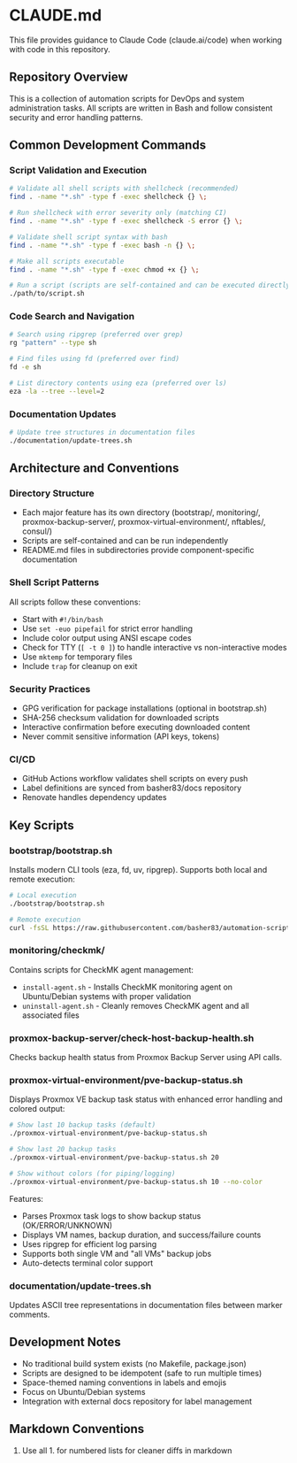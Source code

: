 # CLAUDE.md

This file provides guidance to Claude Code (claude.ai/code) when working with code in this repository.

## Repository Overview

This is a collection of automation scripts for DevOps and system administration tasks. All scripts are written in Bash and follow consistent security and error handling patterns.

## Common Development Commands

### Script Validation and Execution

```bash
# Validate all shell scripts with shellcheck (recommended)
find . -name "*.sh" -type f -exec shellcheck {} \;

# Run shellcheck with error severity only (matching CI)
find . -name "*.sh" -type f -exec shellcheck -S error {} \;

# Validate shell script syntax with bash
find . -name "*.sh" -type f -exec bash -n {} \;

# Make all scripts executable
find . -name "*.sh" -type f -exec chmod +x {} \;

# Run a script (scripts are self-contained and can be executed directly)
./path/to/script.sh
```

### Code Search and Navigation

```bash
# Search using ripgrep (preferred over grep)
rg "pattern" --type sh

# Find files using fd (preferred over find)
fd -e sh

# List directory contents using eza (preferred over ls)
eza -la --tree --level=2
```

### Documentation Updates

```bash
# Update tree structures in documentation files
./documentation/update-trees.sh
```

## Architecture and Conventions

### Directory Structure

- Each major feature has its own directory (bootstrap/, monitoring/, proxmox-backup-server/, proxmox-virtual-environment/, nftables/, consul/)
- Scripts are self-contained and can be run independently
- README.md files in subdirectories provide component-specific documentation

### Shell Script Patterns

All scripts follow these conventions:

- Start with `#!/bin/bash`
- Use `set -euo pipefail` for strict error handling
- Include color output using ANSI escape codes
- Check for TTY (`[ -t 0 ]`) to handle interactive vs non-interactive modes
- Use `mktemp` for temporary files
- Include `trap` for cleanup on exit

### Security Practices

- GPG verification for package installations (optional in bootstrap.sh)
- SHA-256 checksum validation for downloaded scripts
- Interactive confirmation before executing downloaded content
- Never commit sensitive information (API keys, tokens)

### CI/CD

- GitHub Actions workflow validates shell scripts on every push
- Label definitions are synced from basher83/docs repository
- Renovate handles dependency updates

## Key Scripts

### bootstrap/bootstrap.sh

Installs modern CLI tools (eza, fd, uv, ripgrep). Supports both local and remote execution:

```bash
# Local execution
./bootstrap/bootstrap.sh

# Remote execution
curl -fsSL https://raw.githubusercontent.com/basher83/automation-scripts/main/bootstrap/bootstrap.sh | bash
```

### monitoring/checkmk/

Contains scripts for CheckMK agent management:
- `install-agent.sh` - Installs CheckMK monitoring agent on Ubuntu/Debian systems with proper validation
- `uninstall-agent.sh` - Cleanly removes CheckMK agent and all associated files

### proxmox-backup-server/check-host-backup-health.sh

Checks backup health status from Proxmox Backup Server using API calls.

### proxmox-virtual-environment/pve-backup-status.sh

Displays Proxmox VE backup task status with enhanced error handling and colored output:

```bash
# Show last 10 backup tasks (default)
./proxmox-virtual-environment/pve-backup-status.sh

# Show last 20 backup tasks
./proxmox-virtual-environment/pve-backup-status.sh 20

# Show without colors (for piping/logging)
./proxmox-virtual-environment/pve-backup-status.sh 10 --no-color
```

Features:

- Parses Proxmox task logs to show backup status (OK/ERROR/UNKNOWN)
- Displays VM names, backup duration, and success/failure counts
- Uses ripgrep for efficient log parsing
- Supports both single VM and "all VMs" backup jobs
- Auto-detects terminal color support

### documentation/update-trees.sh

Updates ASCII tree representations in documentation files between marker comments.

## Development Notes

- No traditional build system exists (no Makefile, package.json)
- Scripts are designed to be idempotent (safe to run multiple times)
- Space-themed naming conventions in labels and emojis
- Focus on Ubuntu/Debian systems
- Integration with external docs repository for label management

## Markdown Conventions

1. Use all 1. for numbered lists for cleaner diffs in markdown
